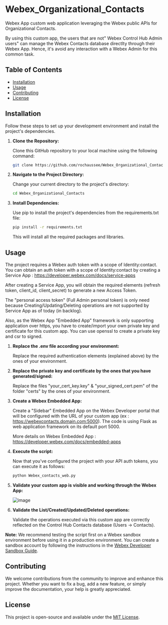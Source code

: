 # Webex_Organizational_Contacts
Webex App custom web application leveraging the Webex public APIs for Organizational Contacts.

By using this custom app, the users that are not" Webex Control Hub Admin users" can manage the Webex Contacts database directlty through their Webex App. 
Hence, it's avoid any interaction with a Webex Admin for this common task.

## Table of Contents

- [Installation](#installation)
- [Usage](#usage)
- [Contributing](#contributing)
- [License](#license)

## Installation

Follow these steps to set up your development environment and install the project's dependencies.

1. **Clone the Repository:**

   Clone this GitHub repository to your local machine using the following command:

   ```bash
   git clone https://github.com/rochaussee/Webex_Organizational_Contacts.git

2. **Navigate to the Project Directory:**
   
   Change your current directory to the project's directory:
   
   ```bash
   cd Webex_Organizational_Contacts

    ```
3. **Install Dependencies:**

    Use pip to install the project's dependencies from the requirements.txt file:
   
    ```bash
    pip install -r requirements.txt
    ```
    This will install all the required packages and libraries.

## Usage
   
The project requires a Webex auth token with a scope of Identity:contact.
You can obtain an auth token with a scope of Identity:contact by creating a Service App :
https://developer.webex.com/docs/service-apps
  
After creating a Service App, you will obtain the required elements (refresh token, client_id, client_secret) to generate a new Access Token.
 
The "personal access token" (Full Admin personal token) is only need because Creating/Updating/Deleting operations are not supported by Service App as of today (in backlog).

Also, as the Webex App "Embedded App" framework is only supporting application over https, you have to create/import your own private key and certificate for this custom app. 
You can use openssl to create a private key and csr to signed.

1. **Replace the .env file according your environment:**

   Replace the required authentication elements (explained above) by the ones of your environment.

2. **Replace the private key and certificate by the ones that you have generated/signed:**

   Replace the files "your_cert_key.key" & "your_signed_cert.pem" of the folder "certs" by the ones of your environment.

3. **Create a Webex Embedded App:**

   Create a "Sidebar" Embedded App on the Webex Developer portal that will be configured with the URL of your custom app (ex : https://webexcontacts.domain.com:5000).
   The code is using Flask as  web application framework on its default port 5000.

   More details on Webex Embedded App : https://developer.webex.com/docs/embedded-apps

4. **Execute the script:**
   
   Now that you've configured the project with your API auth tokens, you can execute it as follows:
   ```bash
   python Webex_contacts_web.py
   ```
5. **Validate your custom app is visible and working through the Webex App:**

   ![image](https://github.com/rochaussee/Webex_Organizational_Contacts/assets/109152368/ac0c0b78-9e65-474e-9cd3-d5ec8c0d83e9)

6. **Validate the List/Created/Updated/Deleted operations:**

   Validate the operations executed via this custom app are correctly reflected on the Control Hub Contacts database (Users ->  Contacts).


**Note:** We recommend testing the script first on a Webex sandbox environment before using it in a production environment. You can create a sandbox account by following the instructions in the [Webex Developer Sandbox Guide](https://developer.webex.com/docs/developer-sandbox-guide).

## Contributing

We welcome contributions from the community to improve and enhance this project. Whether you want to fix a bug, add a new feature, or simply improve the documentation, your help is greatly appreciated.

## License

This project is open-source and available under the [MIT License](LICENSE.md).
